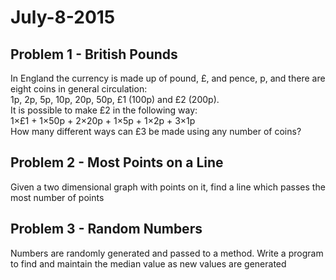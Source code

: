 <h1>July-8-2015</h1>

<h2>Problem 1 - British Pounds</h2>
<p>In England the currency is made up of pound, £, and pence, p, and there are eight coins in general circulation:<br>
1p, 2p, 5p, 10p, 20p, 50p, £1 (100p) and £2 (200p).<br>
It is possible to make £2 in the following way:<br>
1×£1 + 1×50p + 2×20p + 1×5p + 1×2p + 3×1p<br>
How many different ways can £3 be made using any number of coins?</p>

<h2>Problem 2 - Most Points on a Line</h2>
<p>Given a two dimensional graph with points on it, find a line which passes the most number of points</p>

<h2>Problem 3 - Random Numbers</h2>
<p>Numbers are randomly generated and passed to a method. Write a program to find and maintain the median value as new values are generated</p>
